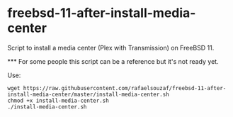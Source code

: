 # freebsd-11-after-install-media-center
Script to install a media center (Plex with Transmission) on FreeBSD 11.

*** For some people this script can be a reference but it's not ready yet.

Use:

```
wget https://raw.githubusercontent.com/rafaelsouzaf/freebsd-11-after-install-media-center/master/install-media-center.sh
chmod +x install-media-center.sh
./install-media-center.sh

